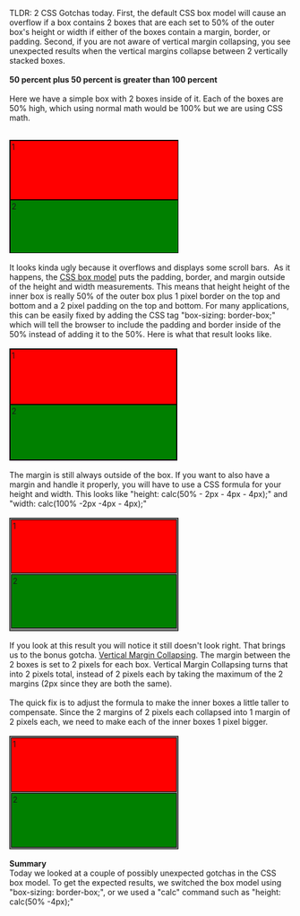 <html><body><p>TLDR: 2 CSS Gotchas today.  First, the default CSS box model will cause an overflow if a box contains 2 boxes that are each set to 50% of the outer box's height or width if either of the boxes contain a margin, border, or padding.  Second, if you are not aware of vertical margin collapsing, you see unexpected results when the vertical margins collapse between 2 vertically stacked boxes.
<br />
<br />
<b>50 percent plus 50 percent is greater than 100 percent</b><br />
<br />
Here we have a simple box with 2 boxes inside of it.  Each of the boxes are 50% high, which using normal math would be 100% but we are using CSS math.<br />
<br /></p>
<div style="background: gray; border: 1px solid black; height: 200px; overflow: auto; position: relative; width: 300px; box-sizing: content-box;">
<div style="background: red; border: 1px solid black; height: 50%; margin: 0; padding: 2px; width: 100%; box-sizing: content-box;">
1
</div>
<div style="background: green; border: 1px solid black; height: 50%; margin: 0; padding: 2px; width: 100%; box-sizing: content-box;">
2
</div>
</div>
<br />
It looks kinda ugly because it overflows and displays some scroll bars. &nbsp;As it happens, the <a href="http://css-tricks.com/the-css-box-model/">CSS box model</a> puts the padding, border, and margin outside of the height and width measurements.  This means that height height of the inner box is really 50% of the outer box plus 1 pixel border on the top and bottom and a 2 pixel padding on the top and bottom.  For many applications, this can be easily fixed by adding the CSS tag "box-sizing: border-box;" which will tell the browser to include the padding and border inside of the 50% instead of adding it to the 50%.  Here is what that result looks like.<br />
<br />
<div style="background: gray; border: 1px solid black; box-sizing: border-box; height: 200px; overflow: auto; position: relative; width: 300px;">
<div style="background: red; border: 1px solid black; box-sizing: border-box; height: 50%; margin: 0; padding: 2px; width: 100%;">
1
</div>
<div style="background: green; border: 1px solid black; box-sizing: border-box; height: 50%; margin: 0; padding: 2px; width: 100%;">
2
</div>
</div>
<br />
The margin is still always outside of the box.  If you want to also have a margin and handle it properly, you will have to use a CSS formula for your height and width.  This looks like "height: calc(50% - 2px - 4px - 4px);" and "width: calc(100% -2px -4px - 4px);"
<br />
<br />
<div style="background: gray; border: 1px solid black; height: 200px; overflow: auto; position: relative; width: 300px;">
<div style="background: red; border: 1px solid black; height: calc(50% - 2px - 4px - 4px); margin: 2px; padding: 2px; width: calc(100% -2px -4px - 4px);">
1
</div>
<div style="background: green; border: 1px solid black; height: calc(50% - 2px - 4px - 4px); margin: 2px; padding: 2px; width: calc(100% -2px -4px - 4px);">
2
</div>
</div>
<br />
If you look at this result you will notice it still doesn't look right.  That brings us to the bonus gotcha.  <a href="http://css-tricks.com/almanac/properties/m/margin/">Vertical Margin Collapsing</a>.  The margin between the 2 boxes is set to 2 pixels for each box.  Vertical Margin Collapsing turns that into 2 pixels total, instead of 2 pixels each by taking the maximum of the 2 margins (2px since they are both the same).<br />
<br />
The quick fix is to adjust the formula to make the inner boxes a little taller to compensate.  Since the 2 margins of 2 pixels each collapsed into 1 margin of 2 pixels each, we need to make each of the inner boxes 1 pixel bigger.
<br />
<br />
<div style="background: gray; border: 1px solid black; height: 200px; overflow: auto; position: relative; width: 300px;">
<div style="background: red; border: 1px solid black; height: calc(50% - 2px - 4px - 3px); margin: 2px; padding: 2px; width: calc(100% -2px -4px - 4px);">
1
</div>
<div style="background: green; border: 1px solid black; height: calc(50% - 2px - 4px - 3px); margin: 2px; padding: 2px; width: calc(100% -2px -4px - 4px);">
2
</div>
</div>
<br />
<b>Summary</b><br />
Today we looked at a couple of possibly unexpected gotchas in the CSS box model.  To get the expected results, we switched the box model using "box-sizing: border-box;", or we used a "calc" command such as "height: calc(50% -4px);"
</body></html>